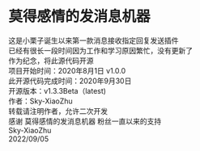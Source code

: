 # 莫得感情的发消息机器<br>
这是小栗子诞生以来第一款消息接收指定回复发送插件<br>
已经有很长一段时间因为工作和学习原因繁忙，没有更新了<br>
作为纪念，将此源代码开源<br>
项目开始时间：2020年8月1日 v1.0.0<br>
此开源代码完成时间：2020年9月30日<br>
开源版本：v1.3.3Beta（latest)<br>
作者：Sky-XiaoZhu<br>
转载请注明作者，允许二次开发<br>
感谢 莫得感情的发消息机器 粉丝一直以来的支持<br>
                                                                        Sky-XiaoZhu<br>
                                                                        2022/09/05
